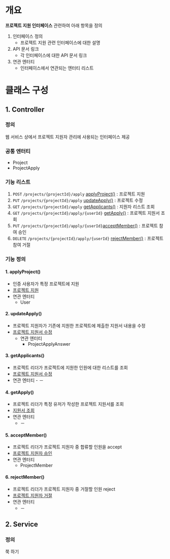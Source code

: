 # 개요
**프로젝트 지원 인터페이스** 관련하여 아래 항목을 정의
1. 인터페이스 정의
    - 프로젝트 지원 관련 인터페이스에 대한 설명
2. API 문서 링크
    - 각 인터페이스에 대한 API 문서 링크
3. 연관 엔터티
    - 인터페이스에서 연관되는 엔터티 리스트

# 클래스 구성
## 1. Controller
### 정의
웹 서비스 상에서 프로젝트 지원자 관리에 사용되는 인터페이스 제공

### 공통 엔터티
- Project
- ProjectApply

### 기능 리스트
1. `POST` `/projects/{projectId}/apply` [applyProject()](#1-applyproject) : 프로젝트 지원
2. `PUT` `/projects/{projectId}/apply` [updateApply()](#2-updateapply) : 프로젝트 수정
3. `GET` `/projects/{projectId}/apply` [getApplicants()](#3-getapplicants) : 지원자 리스트 조회
4. `GET` `/projects/{projectId}/apply/{userId}` [getApply()](#4-getapply) : 프로젝트 지원서 조회
5. `PUT` `/projects/{projectId}/apply/{userId}`[acceptMember()](#5-acceptmember) : 프로젝트 참여 승인
6. `DELETE` `/projects/{projectId}/apply/{userId}` [rejectMember()](#6-rejectmember) : 프로젝트 참여 거절

### 기능 정의
#### 1. applyProject()
  - 인증 사용자가 특정 프로젝트에 지원
  - [프로젝트 지원](https://egluuapi.codingnome.dev/docs/index.html#projectApply "해당 API 문서로 이동")
  - 연관 엔터티
      - User
    
#### 2. updateApply()
  - 프로젝트 지원자가 기존에 지원한 프로젝트에 제출한 지원서 내용을 수정
  - [프로젝트 지원서 수정](https://egluuapi.codingnome.dev/docs/index.html#updateApply "해당 API 문서로 이동")  
    - 연관 엔터티
      - ProjectApplyAnswer
            
#### 3. getApplicants()
  - 프로젝트 리더가 프로젝트에 지원한 인원에 대한 리스트를 조회
  - [프로젝트 지원서 수정](https://egluuapi.codingnome.dev/docs/index.html#getApplicants "해당 API 문서로 이동")
  - 연관 엔터티
        - －
                
#### 4. getApply()
  - 프로젝트 리더가 특정 유저가 작성한 프로젝트 지원서를 조회
  - [지원서 조회](https://egluuapi.codingnome.dev/docs/index.html#getApply "해당 API 문서로 이동")
  - 연관 엔터티
      - －
        
#### 5. acceptMember()
  - 프로젝트 리더가 프로젝트 지원자 중 합류할 인원을 accept
  - [프로젝트 지원자 승인](https://egluuapi.codingnome.dev/docs/index.html#acceptApply "해당 API 문서로 이동")
  - 연관 엔터티
      - ProjectMember
        
#### 6. rejectMember()
  - 프로젝트 리더가 프로젝트 지원자 중 거절할 인원 reject
  - [프로젝트 지원자 거절](https://egluuapi.codingnome.dev/docs/index.html#rejectApply "해당 API 문서로 이동")
  - 연관 엔터티
      - －

## 2. Service
### 정의
쭉 하기